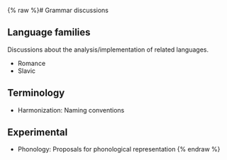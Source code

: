 {% raw %}# Grammar discussions

## Language families

Discussions about the analysis/implementation of related languages.

- Romance
- Slavic

## Terminology

- Harmonization: Naming conventions

## Experimental

- Phonology: Proposals for phonological representation
<update date omitted for speed>{% endraw %}